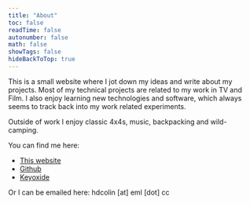 ```yaml
---
title: "About"
toc: false 
readTime: false 
autonumber: false 
math: false 
showTags: false
hideBackToTop: true 
---
```


This is a small website where I jot down my ideas and write about my projects. Most of my technical projects are related to my work in TV and Film. I also enjoy learning new technologies and software, which always seems to track back into my work related experiments.

 Outside of work I enjoy classic 4x4s, music, backpacking and wild-camping. 

You can find me here:
* [This website](https://howardcolin.co.uk)
* [Github](https://github.com/hdcolin)
* [Keyoxide](https://keyoxide.org/aspe:keyoxide.org:UEQ6QIJR4YWZRXPIBY4YVHYMAI)

Or I can be emailed here: hdcolin [at] eml [dot] cc 

